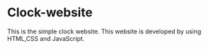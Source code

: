# Clock-website
This is the simple clock website. This website is developed by using HTML,CSS and JavaScript. 
